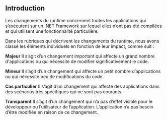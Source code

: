## <a name="introduction"></a>Introduction
Les changements du runtime concernent toutes les applications qui s’exécutent sur un .NET Framework sur lequel elles n’ont pas été compilées et qui utilisent une fonctionnalité particulière.

Dans les rubriques qui décrivent les changements du runtime, nous avons classé les éléments individuels en fonction de leur impact, comme suit :

**Majeur** Il s’agit d’un changement important qui affecte un grand nombre d'applications ou qui nécessite de modifier significativement le code.

**Mineur** Il s’agit d’un changement qui affecte un petit nombre d’applications ou qui nécessite peu de modifications du code.

**Cas particulier** Il s’agit d’un changement qui affecte des applications dans des scénarios très spécifiques qui ne sont pas courants.

**Transparent** Il s’agit d’un changement qui n’a pas d’effet visible pour le développeur ou l’utilisateur de l’application. L’application n’a pas besoin d’être modifiée en raison de ce changement.
